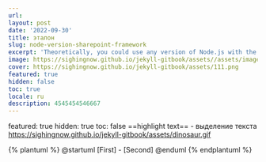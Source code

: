 ```yaml
---
url:
layout: post
date: '2022-09-30'
title: эталон
slug: node-version-sharepoint-framework
excerpt: 'Theoretically, you could use any version of Node.js with the SharePoint Framework but there are caveats.'
image: https://sighingnow.github.io/jekyll-gitbook/assets//assets/images/111.png
cover: https://sighingnow.github.io/jekyll-gitbook/assets/111.png
featured: true
hidden: false
toc: true
locale: ru
description: 4545454546667
---
```








featured: true
hidden: true
toc: false
==highlight text== - выделение текста
https://sighingnow.github.io/jekyll-gitbook/assets/dinosaur.gif





{% plantuml %}
@startuml
[First] - [Second]
@enduml
{% endplantuml %}













